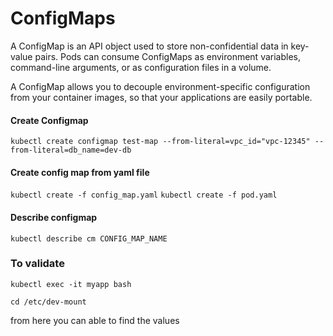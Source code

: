 # ConfigMaps

A ConfigMap is an API object used to store non-confidential data in key-value pairs. Pods can consume ConfigMaps as environment variables, command-line arguments, or as configuration files in a volume.

A ConfigMap allows you to decouple environment-specific configuration from your container images, so that your applications are easily portable.

#### Create Configmap
`kubectl create configmap test-map --from-literal=vpc_id="vpc-12345" --from-literal=db_name=dev-db`

#### Create config map from yaml file

`kubectl create -f config_map.yaml`
`kubectl create -f pod.yaml`

#### Describe configmap
`kubectl describe cm CONFIG_MAP_NAME`

### To validate
`kubectl exec -it myapp bash`

`cd /etc/dev-mount`

from here you can able to find the values
